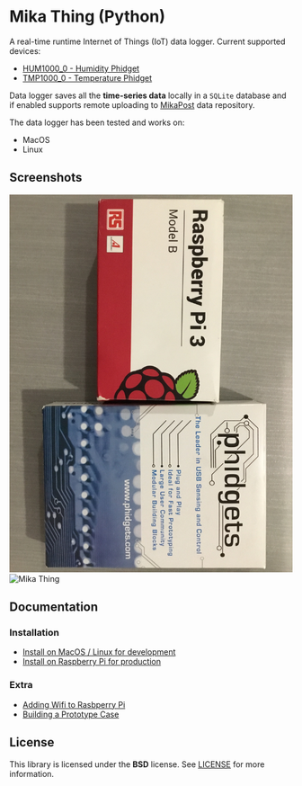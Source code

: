 Mika Thing (Python)
===

A real-time runtime Internet of Things (IoT) data logger. Current supported devices:

* [HUM1000_0 - Humidity Phidget](https://phidgets.com/docs/HUM1000_User_Guide)
* [TMP1000_0 - Temperature Phidget](https://phidgets.com/docs/TMP1000_User_Guide)

Data logger saves all the **time-series data** locally in a ``SQLite`` database and if enabled supports remote uploading to [MikaPost](https://MikaPost.com) data repository.

The data logger has been tested and works on:

* MacOS
* Linux

## Screenshots
![Raspberry Pi + Phidgets](docs/media/pi_plus_phidget_packaging.jpeg?raw=true "Mika Thing Project")
![Mika Thing](docs/media/raspberry_pi_plus_phidgets_project.jpeg?raw=true "Mika Thing Project")

## Documentation

### Installation
* [Install on MacOS / Linux for development](/docs/Dev-1-Setup-and-Install.md)
* [Install on Raspberry Pi for production](/docs/DevOps-1-Setup-and-install-on-raspbian.md)

### Extra
* [Adding Wifi to Rasbperry Pi](/docs/DevOps-2-Adding-Wifi-to-Raspberry-Pi.md)
* [Building a Prototype Case](/docs/DevOps-3-Building-a-Prototype-Case.md)

## License
This library is licensed under the **BSD** license. See [LICENSE](LICENSE) for more information.
